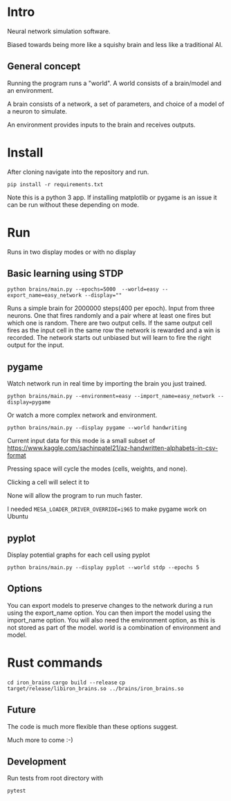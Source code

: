 # Intro

Neural network simulation software.

Biased towards being more like a squishy brain and less like a traditional AI.

## General concept

Running the program runs a "world". A world consists of a brain/model and an environment.

A brain consists of a network, a set of parameters, and choice of a model of a neuron to simulate.

An environment provides inputs to the brain and receives outputs.

# Install

After cloning navigate into the repository and run.

`pip install -r requirements.txt`

Note this is a python 3 app.
If installing matplotlib or pygame is an issue it can be run without these depending on mode.

# Run

Runs in two display modes or with no display

## Basic learning using STDP

`python brains/main.py --epochs=5000  --world=easy --export_name=easy_network --display="" `

Runs a simple brain for 2000000 steps(400 per epoch). Input from three neurons. One that fires randomly and a pair where at least one fires but which one is random. There are two output cells. If the same output cell fires as the input cell in the same row the network is rewarded and a win is recorded. The network starts out unbiased but will learn to fire the right output for the input.

## pygame

Watch network run in real time by importing the brain you just trained.

`python brains/main.py --environment=easy --import_name=easy_network --display=pygame`

Or watch a more complex network and environment.

`python brains/main.py --display pygame --world handwriting`

Current input data for this mode is a small subset of https://www.kaggle.com/sachinpatel21/az-handwritten-alphabets-in-csv-format

Pressing space will cycle the modes (cells, weights, and none).

Clicking a cell will select it to 

None will allow the program to run much faster.

I needed
`MESA_LOADER_DRIVER_OVERRIDE=i965`
to make pygame work on Ubuntu

## pyplot

Display potential graphs for each cell using pyplot

`python brains/main.py --display pyplot --world stdp --epochs 5`

## Options

You can export models to preserve changes to the network during a run using the export_name option.
You can then import the model using the import_name option. You will also need the environment option, as this is not stored as part of the model. world is a combination of environment and model.

# Rust commands

`cd iron_brains`
`cargo build --release`
`cp target/release/libiron_brains.so ../brains/iron_brains.so`


## Future

The code is much more flexible than these options suggest.

Much more to come :-)

## Development

Run tests from root directory with

`pytest`